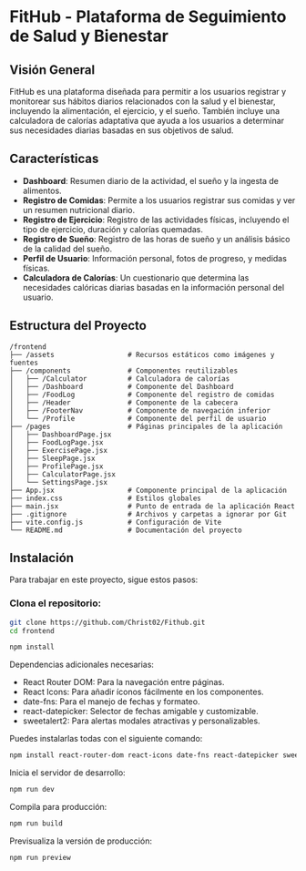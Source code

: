 # FitHub - Plataforma de Seguimiento de Salud y Bienestar

## Visión General

FitHub es una plataforma diseñada para permitir a los usuarios registrar y monitorear sus hábitos diarios relacionados con la salud y el bienestar, incluyendo la alimentación, el ejercicio, y el sueño. También incluye una calculadora de calorías adaptativa que ayuda a los usuarios a determinar sus necesidades diarias basadas en sus objetivos de salud.

## Características

- **Dashboard**: Resumen diario de la actividad, el sueño y la ingesta de alimentos.
- **Registro de Comidas**: Permite a los usuarios registrar sus comidas y ver un resumen nutricional diario.
- **Registro de Ejercicio**: Registro de las actividades físicas, incluyendo el tipo de ejercicio, duración y calorías quemadas.
- **Registro de Sueño**: Registro de las horas de sueño y un análisis básico de la calidad del sueño.
- **Perfil de Usuario**: Información personal, fotos de progreso, y medidas físicas.
- **Calculadora de Calorías**: Un cuestionario que determina las necesidades calóricas diarias basadas en la información personal del usuario.

## Estructura del Proyecto

```plaintext
/frontend
├── /assets                  # Recursos estáticos como imágenes y fuentes
├── /components              # Componentes reutilizables
│   ├── /Calculator          # Calculadora de calorías
│   ├── /Dashboard           # Componente del Dashboard
│   ├── /FoodLog             # Componente del registro de comidas
│   ├── /Header              # Componente de la cabecera
│   ├── /FooterNav           # Componente de navegación inferior
│   └── /Profile             # Componente del perfil de usuario
├── /pages                   # Páginas principales de la aplicación
│   ├── DashboardPage.jsx
│   ├── FoodLogPage.jsx
│   ├── ExercisePage.jsx
│   ├── SleepPage.jsx
│   ├── ProfilePage.jsx
│   ├── CalculatorPage.jsx
│   └── SettingsPage.jsx
├── App.jsx                  # Componente principal de la aplicación
├── index.css                # Estilos globales
├── main.jsx                 # Punto de entrada de la aplicación React
├── .gitignore               # Archivos y carpetas a ignorar por Git
├── vite.config.js           # Configuración de Vite
└── README.md                # Documentación del proyecto
```
## Instalación
Para trabajar en este proyecto, sigue estos pasos:

### Clona el repositorio:

```bash
git clone https://github.com/Christ02/Fithub.git
cd frontend
```

```bash
npm install
```

Dependencias adicionales necesarias:

- React Router DOM: Para la navegación entre páginas.
- React Icons: Para añadir íconos fácilmente en los componentes.
- date-fns: Para el manejo de fechas y formateo.
- react-datepicker: Selector de fechas amigable y customizable.
- sweetalert2: Para alertas modales atractivas y personalizables.

Puedes instalarlas todas con el siguiente comando:

```bash
npm install react-router-dom react-icons date-fns react-datepicker sweetalert2
```
Inicia el servidor de desarrollo:

```bash
npm run dev
```
Compila para producción:

```bash
npm run build
```
Previsualiza la versión de producción:

```bash
npm run preview
```
